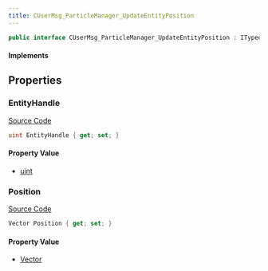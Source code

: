 ```yaml
---
title: CUserMsg_ParticleManager_UpdateEntityPosition
---
```


```csharp
public interface CUserMsg_ParticleManager_UpdateEntityPosition : ITypedProtobuf<CUserMsg_ParticleManager_UpdateEntityPosition>, INativeHandle
```

#### Implements

## Properties

### EntityHandle

[Source Code](https://github.com/swiftly-solution/swiftlys2/blob/main/managed/src/SwiftlyS2.Generated/Protobufs/Interfaces/CUserMsg_ParticleManager_UpdateEntityPosition.cs#L13)

```csharp
uint EntityHandle { get; set; }
```

#### Property Value

- [uint](https://learn.microsoft.com/dotnet/api/system.uint32)

### Position

[Source Code](https://github.com/swiftly-solution/swiftlys2/blob/main/managed/src/SwiftlyS2.Generated/Protobufs/Interfaces/CUserMsg_ParticleManager_UpdateEntityPosition.cs#L16)

```csharp
Vector Position { get; set; }
```

#### Property Value

- [Vector](/docs/api/shared/natives/vector)

